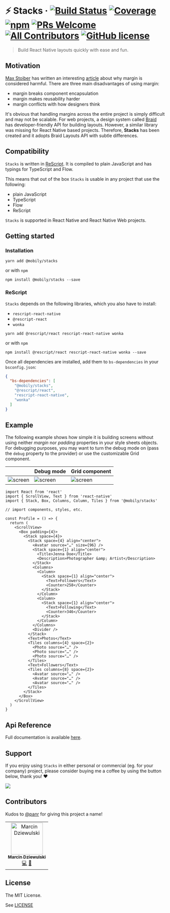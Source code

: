 # ⚡ Stacks &middot; [![Build Status](https://img.shields.io/travis/com/mobily/stacks.svg?style=flat-square&logo=travis)](https://travis-ci.com/mobily/stacks) [![Coverage](https://img.shields.io/coveralls/github/mobily/stacks.svg?style=flat-square&logo=coveralls)](https://coveralls.io/github/mobily/stacks?branch=master) [![npm](https://img.shields.io/npm/v/@mobily/stacks.svg?style=flat-square&logo=npm)](https://www.npmjs.com/package/@mobily/stacks)  [![PRs Welcome](https://img.shields.io/badge/PRs-welcome-brightgreen.svg?style=flat-square)](http://makeapullrequest.com) [![All Contributors](https://img.shields.io/badge/all_contributors-1-orange.svg?style=flat-square)](#contributors) [![GitHub license](https://img.shields.io/badge/license-MIT-blue.svg?style=flat-square)](https://github.com/mobily/stacks/blob/master/LICENSE)

> Build React Native layouts quickly with ease and fun.

## Motivation

[Max Stoiber](https://github.com/mxstbr) has written an interesting [article](https://mxstbr.com/thoughts/margin) about why margin is considered harmful. There are three main disadvantages of using margin:

- margin breaks component encapsulation
- margin makes reusability harder
- margin conflicts with how designers think

It's obvious that handling margins across the entire project is simply difficult and may not be scalable. For web projects, a design system called [Braid](https://seek-oss.github.io/braid-design-system/foundations/layout) has developer-friendly API for building layouts. However, a similar library was missing for React Native based projects. Therefore, **Stacks** has been created and it adopts Braid Layouts API with subtle differences.

## Compatibility

`Stacks` is written in [ReScript](https://rescript-lang.org/). It is compiled to plain JavaScript and has typings for TypeScript and Flow.

This means that out of the box `Stacks` is usable in any project that use the following:

- plain JavaScript
- TypeScript
- Flow
- ReScript

`Stacks` is supported in React Native and React Native Web projects.

## Getting started

### Installation

```shell
yarn add @mobily/stacks
```

or with `npm`

```shell
npm install @mobily/stacks --save
```

### ReScript

`Stacks` depends on the following libraries, which you also have to install:
- `rescript-react-native`
- `@rescript-react`
- `wonka`

```shell
yarn add @rescript/react rescript-react-native wonka
```

or with `npm`

```shell
npm install @rescript/react rescript-react-native wonka --save
```

Once all dependencies are installed, add them to `bs-dependencies` in your `bsconfig.json`:

```json
{
  "bs-dependencies": [
    "@mobily/stacks",
    "@rescript/react",
    "rescript-react-native",
    "wonka"
  ]
}
```

## Example

The following example shows how simple it is building screens without using neither _margin_ nor _padding_ properties in your style sheets objects. For debugging purposes, you may want to turn the debug mode on (pass the `debug` property to the provider) or use the customizable Grid component.

|                               | Debug mode                          | Grid component                     |
| ----------------------------- | ----------------------------------- | ---------------------------------- |
| ![screen](assets/example.png) | ![screen](assets/example-debug.png) | ![screen](assets/example-grid.png) |

```tsx
import React from 'react'
import { ScrollView, Text } from 'react-native'
import { Stack, Box, Columns, Column, Tiles } from '@mobily/stacks'

// import components, styles, etc.

const Profile = () => {
  return (
    <ScrollView>
      <Box padding={4}>
        <Stack space={4}>
          <Stack space={4} align="center">
            <Avatar source="…" size={96} />
            <Stack space={1} align="center">
              <Title>Jenna Doe</Title>
              <Description>Photographer &amp; Artist</Description>
            </Stack>
            <Columns>
              <Column>
                <Stack space={1} align="center">
                  <Text>Followers</Text>
                  <Counter>258</Counter>
                </Stack>
              </Column>
              <Column>
                <Stack space={1} align="center">
                  <Text>Following</Text>
                  <Counter>346</Counter>
                </Stack>
              </Column>
            </Columns>
            <Divider />
          </Stack>
          <Text>Photos</Text>
          <Tiles columns={4} space={2}>
            <Photo source="…" />
            <Photo source="…" />
            <Photo source="…" />
          </Tiles>
          <Text>Followers</Text>
          <Tiles columns={8} space={2}>
            <Avatar source="…" />
            <Avatar source="…" />
            <Avatar source="…" />
          </Tiles>
        </Stack>
      </Box>
    </ScrollView>
  )
}
```

## Api Reference

Full documentation is available [here](https://mobily.github.io/stacks).


## Support

If you enjoy using `Stacks` in either personal or commercial (eg. for your company) project, please consider buying me a coffee by using the button below, thank you! ❤️

<a href="https://www.buymeacoffee.com/utSC0k7"><img src="https://img.buymeacoffee.com/button-api/?text=Buy me a coffee&emoji=&slug=utSC0k7&button_colour=FFDD00&font_colour=000000&font_family=Lato&outline_colour=000000&coffee_colour=ffffff"></a>

## Contributors

Kudos to [@panr](https://github.com/panr) for giving this project a name!

<!-- ALL-CONTRIBUTORS-LIST:START - Do not remove or modify this section -->
<!-- prettier-ignore -->
<table><tr><td align="center"><a href="https://twitter.com/__marcin_"><img src="https://avatars1.githubusercontent.com/u/1467712?v=4" width="100px;" alt="Marcin Dziewulski"/><br /><sub><b>Marcin Dziewulski</b></sub></a><br /><a href="https://github.com/mobily/stacks/commits?author=mobily" title="Code">💻</a> <a href="https://github.com/mobily/stacks/commits?author=mobily" title="Documentation">📖</a></td></tr></table>

<!-- ALL-CONTRIBUTORS-LIST:END -->

## License

The MIT License.

See [LICENSE](LICENSE)
